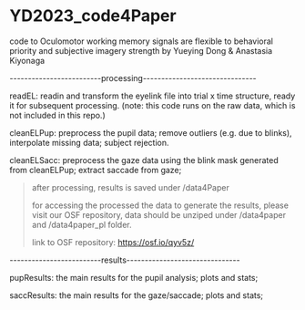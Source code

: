 # YD2023_code4Paper
code to Oculomotor working memory signals are flexible to behavioral priority and subjective imagery strength by Yueying Dong & Anastasia Kiyonaga

-------------------------processing-------------------------------

> 
readEL: readin and transform the eyelink file into trial x time structure, ready it for subsequent processing. (note: this code runs on the raw data, which is not included in this repo.)

cleanELPup: preprocess the pupil data; remove outliers (e.g. due to blinks), interpolate missing data; subject rejection.

cleanELSacc: preprocess the gaze data using the blink mask generated from cleanELPup; extract saccade from gaze; 


> after processing, results is saved under /data4Paper
> 
> for accessing the processed the data to generate the results, please visit our OSF repository, data should be unziped under /data4paper and /data4paper_pl folder.
> 
> link to OSF repository: https://osf.io/qyv5z/

-------------------------results-------------------------------

pupResults: the main results for the pupil analysis; plots and stats;

saccResults: the main results for the gaze/saccade; plots and stats;
